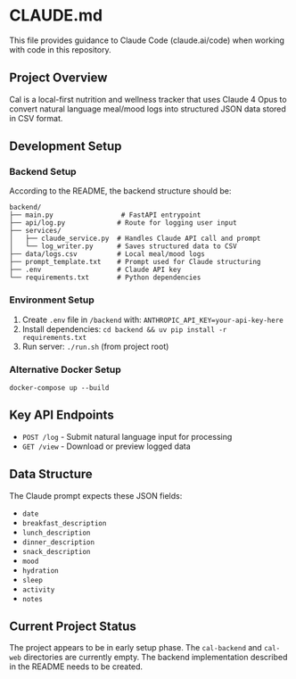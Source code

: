 # CLAUDE.md

This file provides guidance to Claude Code (claude.ai/code) when working with code in this repository.

## Project Overview

Cal is a local-first nutrition and wellness tracker that uses Claude 4 Opus to convert natural language meal/mood logs into structured JSON data stored in CSV format.

## Development Setup

### Backend Setup
According to the README, the backend structure should be:
```
backend/
├── main.py                 # FastAPI entrypoint
├── api/log.py             # Route for logging user input
├── services/
│   ├── claude_service.py  # Handles Claude API call and prompt
│   └── log_writer.py      # Saves structured data to CSV
├── data/logs.csv          # Local meal/mood logs
├── prompt_template.txt    # Prompt used for Claude structuring
├── .env                   # Claude API key
└── requirements.txt       # Python dependencies
```

### Environment Setup
1. Create `.env` file in `/backend` with: `ANTHROPIC_API_KEY=your-api-key-here`
2. Install dependencies: `cd backend && uv pip install -r requirements.txt`
3. Run server: `./run.sh` (from project root)

### Alternative Docker Setup
`docker-compose up --build`

## Key API Endpoints

- `POST /log` - Submit natural language input for processing
- `GET /view` - Download or preview logged data

## Data Structure

The Claude prompt expects these JSON fields:
- `date`
- `breakfast_description`
- `lunch_description`
- `dinner_description`
- `snack_description`
- `mood`
- `hydration`
- `sleep`
- `activity`
- `notes`

## Current Project Status

The project appears to be in early setup phase. The `cal-backend` and `cal-web` directories are currently empty. The backend implementation described in the README needs to be created.